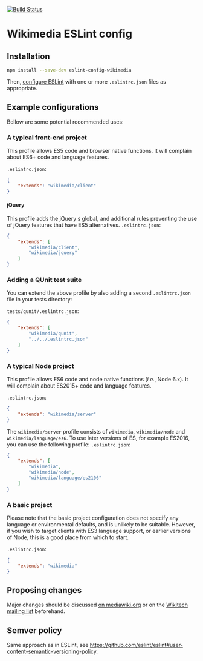 [![Build Status](https://travis-ci.org/wikimedia/eslint-config-wikimedia.svg?branch=master)](https://travis-ci.org/wikimedia/eslint-config-wikimedia)

# Wikimedia ESLint config

## Installation

```sh
npm install --save-dev eslint-config-wikimedia
```

Then, [configure ESLint](https://eslint.org/docs/user-guide/configuring) with one or more `.eslintrc.json` files as appropriate.

## Example configurations
Bellow are some potential recommended uses:

### A typical front-end project
This profile allows ES5 code and browser native functions. It will complain about ES6+ code and language features.

`.eslintrc.json`:
```json
{
	"extends": "wikimedia/client"
}
```

#### jQuery
This profile adds the jQuery `$` global, and additional rules preventing the use of jQuery features that have ES5 alternatives.
`.eslintrc.json`:
```json
{
	"extends": [
		"wikimedia/client",
		"wikimedia/jquery"
	]
}
```

### Adding a QUnit test suite
You can extend the above profile by also adding a second `.eslintrc.json` file in your tests directory:

`tests/qunit/.eslintrc.json`:
```json
{
	"extends": [
		"wikimedia/qunit",
		"../../.eslintrc.json"
	]
}
```

### A typical Node project
This profile allows ES6 code and node native functions (_i.e._, Node 6.x). It will complain about ES2015+ code and language features.

`.eslintrc.json`:
```json
{
	"extends": "wikimedia/server"
}
```

The `wikimedia/server` profile consists of `wikimedia`, `wikimedia/node` and `wikimedia/language/es6`. To use later versions of ES, for example ES2016, you can use the following profile:
`.eslintrc.json`:
```json
{
	"extends": [
		"wikimedia",
		"wikimedia/node",
		"wikimedia/language/es2106"
	]
}
```

### A basic project
Please note that the basic project configuration does not specify any language or environmental defaults, and is unlikely to be suitable. However, if you wish to target clients with ES3 language support, or earlier versions of Node, this is a good place from which to start.

`.eslintrc.json`:
```json
{
	"extends": "wikimedia"
}
```

## Proposing changes

Major changes should be discussed [on mediawiki.org](https://www.mediawiki.org/wiki/Manual_talk:Coding_conventions/JavaScript) or on the [Wikitech mailing list](https://lists.wikimedia.org/mailman/listinfo/wikitech-l) beforehand.

## Semver policy

Same approach as in ESLint, see https://github.com/eslint/eslint#user-content-semantic-versioning-policy.
